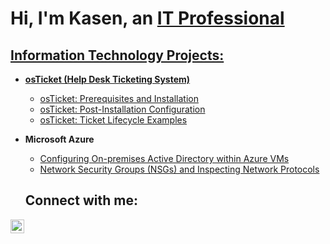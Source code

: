 <h1>Hi, I'm Kasen, an <a href="(https://www.linkedin.com/in/kasen-elliot-997b57269/)">IT Professional</h1> 

<h2> Information Technology Projects:</h2>

- <b>osTicket (Help Desk Ticketing System)</b>
  - [osTicket: Prerequisites and Installation](https://github.com/Kasen-Elliot/osTicket-Prerequisites-and-Installation)
  - [osTicket: Post-Installation Configuration](https://github.com/Kasen-Elliot/post-install-config)
  - [osTicket: Ticket Lifecycle Examples](https://github.com/Kasen-Elliot/ticket-lifecycle)
- <b>Microsoft Azure</b>
  - [Configuring On-premises Active Directory within Azure VMs](https://github.com/Kasen-Elliot/configure-ad-)
  - [Network Security Groups (NSGs) and Inspecting Network Protocols](https://github.com/Kasen-Elliot/azure-network-protocols-)

  <h2>Connect with me:</h2>

[<img align="left" alt="Kasen | LinkedIn" width="22px" src="https://www.linkedin.com/in/kasen-elliot-997b57269/" />][linkedin]

[linkedin]: https://www.linkedin.com/in/kasen-elliot-997b57269/
